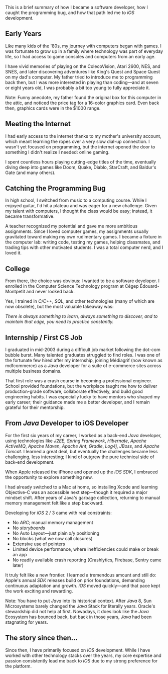 This is a brief summary of how I became a software developer, how I caught the programming bug, and how that path led me to *iOS* development.

## Early Years

Like many kids of the '80s, my journey with computers began with games. I was fortunate to grow up in a family where technology was part of everyday life, so I had access to game consoles and computers from an early age.

I have vivid memories of playing on the ColecoVision, Atari 2600, NES, and SNES, and later discovering adventures like King's Quest and Space Quest on my dad's computer. My father tried to introduce me to programming back then, but I was more interested in playing than coding—and at seven or eight years old, I was probably a bit too young to fully appreciate it.

Note: Funny anecdote, my father found the original box for this computer in the attic, and noticed the price tag for a 16-color graphics card. Even back then, graphics cards were in the $1000 range.

## Meeting the Internet

I had early access to the internet thanks to my mother's university account, which meant learning the ropes over a very slow dial-up connection. I wasn't yet focused on programming, but the internet opened the door to something I didn't realize I needed: online gaming.

I spent countless hours playing cutting-edge titles of the time, eventually diving deep into games like Doom, Quake, Diablo, StarCraft, and Baldur's Gate (and many others).

## Catching the Programming Bug

In high school, I switched from music to a computing course. While I enjoyed guitar, I'd hit a plateau and was eager for a new challenge. Given my talent with computers, I thought the class would be easy; instead, it became transformative.

A teacher recognized my potential and gave me more ambitious assignments. Since I loved computer games, my assignments usually gravitated toward making my own rudimentary games. I became a fixture in the computer lab: writing code, testing my games, helping classmates, and trading tips with other motivated students. I was a total computer nerd, and I loved it.

## College

From there, the choice was obvious: I wanted to be a software developer. I enrolled in the Computer Science Technology program at Cégep Édouard-Montpetit and never looked back.

Yes, I trained in *C/C++*, *SQL*, and other technologies (many of which are now obsolete), but the most valuable takeaway was:

_There is always something to learn, always something to discover, and to maintain that edge, you need to practice constantly._

## Internship / First CS Job

I graduated in mid-2003 during a difficult job market following the dot-com bubble burst. Many talented graduates struggled to find roles. I was one of the fortunate few hired after my internship, joining Médiagrif (now known as mdfcommerce) as a *Java* developer for a suite of e-commerce sites across multiple business domains.

That first role was a crash course in becoming a professional engineer. School provided foundations, but the workplace taught me how to deliver production-grade software, collaborate effectively, and build good engineering habits. I was especially lucky to have mentors who shaped my early career; their guidance made me a better developer, and I remain grateful for their mentorship.

## From *Java* Developer to iOS Developer

For the first six years of my career, I worked as a back-end *Java* developer, using technologies like *J2EE*, *Spring Framework*, *Hibernate*, *Apache ActiveMQ*, *Apache Maven*, *Apache Ant*, *Gradle*, *Log4j*, *JBoss*, and *Apache Tomcat*. I learned a great deal, but eventually the challenges became less challenging, less interesting; I kind of outgrew the pure technical side of back-end development.

When Apple released the iPhone and opened up the *iOS* *SDK*, I embraced the opportunity to explore something new.

I had already switched to a Mac at home, so installing Xcode and learning Objective-C was an accessible next step—though it required a major mindset shift. After years of Java's garbage collection, returning to manual memory management felt like a step backward.

Developing for *iOS* 2 / 3 came with real constraints:

- No *ARC*; manual memory management
- No *storyboards*
- No Auto Layout—just plain x/y positioning
- No blocks (what we now call closures)
- Extensive use of pointers
- Limited device performance, where inefficiencies could make or break an app
- No readily available crash reporting (Crashlytics, Firebase, Sentry came later)

It truly felt like a new frontier. I learned a tremendous amount and still do: Apple's annual *SDK* releases build on prior foundations, demanding continuous adaptation and growth. *iOS* moved quickly—and that pace kept the work exciting and rewarding.

Note: You have to put *Java* into its historical context. After *Java* 8, Sun Microsystems barely changed the *Java* Stack for literally years. Oracle's stewardship did not help at first. Nowadays, it does look like the *Java* Ecosystem has bounced back, but back in those years, *Java* had been stagnating for years.

## The story since then... 

Since then, I have primarily focused on *iOS* development. While I have worked with other technology stacks over the years, my core expertise and passion consistently lead me back to *iOS* due to my strong preference for the platform.
